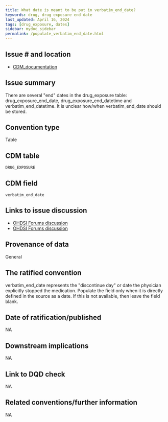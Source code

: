 ```yaml
---
title: What date is meant to be put in verbatim_end_date?
keywords: drug, drug exposure end date
last_updated: April 16, 2024
tags: [drug_exposure, dates]
sidebar: mydoc_sidebar
permalink: /populate_verbatim_end_date.html
---
```


## Issue # and location
- [CDM_documentation](https://ohdsi.github.io/CommonDataModel/cdm54.html#drug_exposure)


## Issue summary
There are several "end" dates in the drug_exposure table: drug_exposure_end_date, drug_exposure_end_datetime and verbatim_end_datetime. It is unclear how/when verbatim_end_date should be stored.

## Convention type
Table

## CDM table
`DRUG_EXPOSURE`

## CDM field
`verbatim_end_date`

## Links to issue discussion
- [OHDSI Forums discussion](https://forums.ohdsi.org/t/drug-exposure-quantity-recalculation/9607/4)
- [OHDSI Forums discussion](https://forums.ohdsi.org/t/the-difference-between-verbatim-end-date-and-drug-exposure-end-date-in-drug-exposure-table-of-v5-2/3281/2)

## Provenance of data
General

## The ratified convention
verbatim_end_date represents the "discontinue day" or date the physician explicitly stopped the medication.
Populate the field only when it is directly defined in the source as a date. If this is not available, then leave the field blank.

## Date of ratification/published
NA

## Downstream implications
NA

## Link to DQD check
NA

## Related conventions/further information
NA